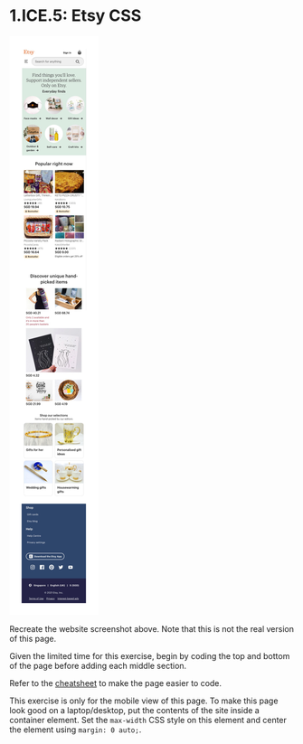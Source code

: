# 1.ICE.5: Etsy CSS

![](../../.gitbook/assets/etsy.jpg)

Recreate the website screenshot above. Note that this is not the real version of this page.

Given the limited time for this exercise, begin by coding the top and bottom of the page before adding each middle section.

Refer to the [cheatsheet](../1.1-html-and-css/1.1.2-basic-css.md#exercise-tips-cheatsheet) to make the page easier to code.

This exercise is only for the mobile view of this page. To make this page look good on a laptop/desktop, put the contents of the site inside a container element. Set the `max-width` CSS style on this element and center the element using `margin: 0 auto;`.

